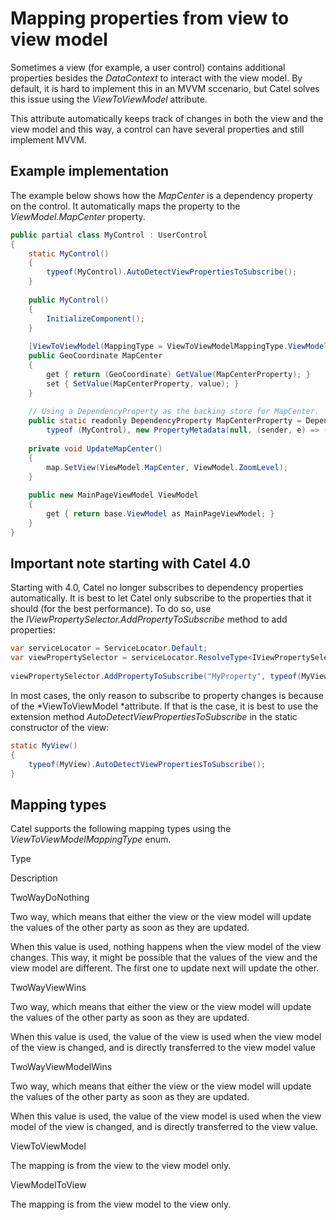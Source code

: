 # Mapping properties from view to view model

Sometimes a view (for example, a user control) contains additional properties besides the *DataContext* to interact with the view model. By default, it is hard to implement this in an MVVM sccenario, but Catel solves this issue using the *ViewToViewModel* attribute.

This attribute automatically keeps track of changes in both the view and the view model and this way, a control can have several properties and still implement MVVM.

## Example implementation

The example below shows how the *MapCenter* is a dependency property on the control. It automatically maps the property to the *ViewModel.MapCenter* property.

``` {.java data-syntaxhighlighter-params="brush: java; gutter: false; theme: Confluence" data-theme="Confluence" style="brush: java; gutter: false; theme: Confluence"}
public partial class MyControl : UserControl
{
    static MyControl()
    {
        typeof(MyControl).AutoDetectViewPropertiesToSubscribe();
    }
 
    public MyControl()
    {
        InitializeComponent();
    }
 
    [ViewToViewModel(MappingType = ViewToViewModelMappingType.ViewModelToView)]
    public GeoCoordinate MapCenter
    {
        get { return (GeoCoordinate) GetValue(MapCenterProperty); }
        set { SetValue(MapCenterProperty, value); }
    }
 
    // Using a DependencyProperty as the backing store for MapCenter.  This enables animation, styling, binding, etc...
    public static readonly DependencyProperty MapCenterProperty = DependencyProperty.Register("MapCenter", typeof (GeoCoordinate),
        typeof (MyControl), new PropertyMetadata(null, (sender, e) => ((MyControl) sender).UpdateMapCenter()));
 
    private void UpdateMapCenter()
    {
        map.SetView(ViewModel.MapCenter, ViewModel.ZoomLevel);
    }
 
    public new MainPageViewModel ViewModel
    {
        get { return base.ViewModel as MainPageViewModel; }
    }
}
```

## Important note starting with Catel 4.0

Starting with 4.0, Catel no longer subscribes to dependency properties automatically. It is best to let Catel only subscribe to the properties that it should (for the best performance). To do so, use the *IViewPropertySelector.AddPropertyToSubscribe* method to add properties:

``` {.java data-syntaxhighlighter-params="brush: java; gutter: false; theme: Confluence" data-theme="Confluence" style="brush: java; gutter: false; theme: Confluence"}
var serviceLocator = ServiceLocator.Default;
var viewPropertySelector = serviceLocator.ResolveType<IViewPropertySelector>();
 
viewPropertySelector.AddPropertyToSubscribe("MyProperty", typeof(MyView));
```

In most cases, the only reason to subscribe to property changes is because of the *ViewToViewModel *attribute. If that is the case, it is best to use the extension method *AutoDetectViewPropertiesToSubscribe* in the static constructor of the view:

``` {.java data-syntaxhighlighter-params="brush: java; gutter: false; theme: Confluence" data-theme="Confluence" style="brush: java; gutter: false; theme: Confluence"}
static MyView()
{
    typeof(MyView).AutoDetectViewPropertiesToSubscribe();
}
```

## Mapping types

Catel supports the following mapping types using the *ViewToViewModelMappingType* enum.

Type

Description

TwoWayDoNothing

Two way, which means that either the view or the view model will update the values of the other party as soon as they are updated.

When this value is used, nothing happens when the view model of the view changes. This way, it might be possible that the values of the view and the view model are different. The first one to update next will update the other.

TwoWayViewWins

Two way, which means that either the view or the view model will update the values of the other party as soon as they are updated.

When this value is used, the value of the view is used when the view model of the view is changed, and is directly transferred to the view model value

TwoWayViewModelWins

Two way, which means that either the view or the view model will update the values of the other party as soon as they are updated.

When this value is used, the value of the view model is used when the view model of the view is changed, and is directly transferred to the view value.

ViewToViewModel

The mapping is from the view to the view model only.

ViewModelToView

The mapping is from the view model to the view only.

